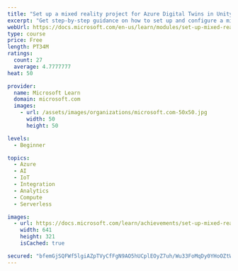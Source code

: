 ```yaml
---
title: "Set up a mixed reality project for Azure Digital Twins in Unity"
excerpt: "Get step-by-step guidance on how to set up and configure a mixed reality project in Unity for HoloLens 2. Learn about the Azure Digital Twins and SignalR services and common use cases for the Azure platform in Mixed Reality."
webUrl: https://docs.microsoft.com/en-us/learn/modules/set-up-mixed-reality-azure-digital-twins-unity/
type: course
price: Free
length: PT34M
ratings:
  count: 27
  average: 4.7777777
heat: 50

provider:
  name: Microsoft Learn
  domain: microsoft.com
  images:
    - url: /assets/images/organizations/microsoft.com-50x50.jpg
      width: 50
      height: 50

levels:
  - Beginner

topics:
  - Azure
  - AI
  - IoT
  - Integration
  - Analytics
  - Compute
  - Serverless

images:
  - url: https://docs.microsoft.com/learn/achievements/set-up-mixed-reality-azure-digital-twins-unity-social.png
    width: 641
    height: 321
    isCached: true

secured: "bfemGjSQFWf5lgiAZpTVyCfFgN9AO5hUCplEOyZ7uh/Wu33FoMqDy0YHoOZtWA/qCqQEzHMthfmh7kYSP1454YW4FlJWXJcghFTNU6EOYxfIUK5RWfp6qswv//aqoiZPnPbTw8my6r2erlJt8a7nT+JtmcntYm/IVskQY2Mrc+KvQWZKdpJ1c+w8Q9iDPdu2mtlsA4yNzYD7mNuOV9idFWgjtWrp8Iq0L6z/FPGo+9Ioepi+NKy2O05xBQXLVoAkOkThcdme9YqMFi0irVjPoRLqtAD/W3XT+AqBVnTnP7YGLTM7wVKcYuRRPhUsFYOoa0JBrUzO0b7ckBmtoLF6AFacMiBN8L5SGi5I0Ua7XBm1NbJF2m03Xr5XPQReOq4yCD1F3rSwbCfqo4fk8Um0MjeYjppzkpoc5eas2Gc88D4=;xUI/WaSoYK001Tizp4tJ4w=="
---
```


